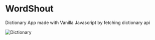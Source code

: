 # WordShout
Dictionary App made with Vanilla Javascript by fetching dictionary api

![Dictionary](https://user-images.githubusercontent.com/119485192/233037158-1a26c712-25ca-4eda-9e1c-5fa8932c509b.PNG)
